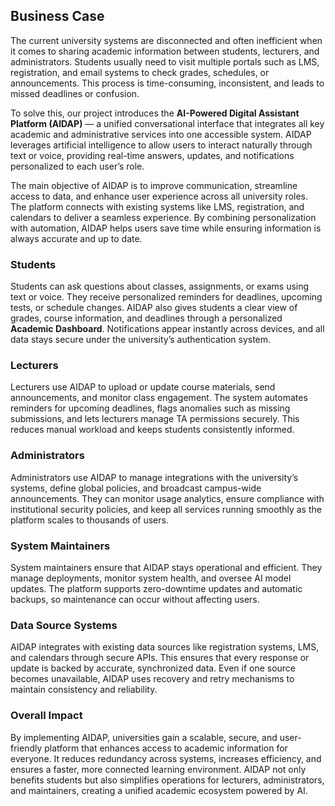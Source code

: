 ## Business Case

The current university systems are disconnected and often inefficient when it comes to sharing academic information between students, lecturers, and administrators. Students usually need to visit multiple portals such as LMS, registration, and email systems to check grades, schedules, or announcements. This process is time-consuming, inconsistent, and leads to missed deadlines or confusion. 

To solve this, our project introduces the **AI-Powered Digital Assistant Platform (AIDAP)** — a unified conversational interface that integrates all key academic and administrative services into one accessible system. AIDAP leverages artificial intelligence to allow users to interact naturally through text or voice, providing real-time answers, updates, and notifications personalized to each user’s role.

The main objective of AIDAP is to improve communication, streamline access to data, and enhance user experience across all university roles. The platform connects with existing systems like LMS, registration, and calendars to deliver a seamless experience. By combining personalization with automation, AIDAP helps users save time while ensuring information is always accurate and up to date.

### Students
Students can ask questions about classes, assignments, or exams using text or voice. They receive personalized reminders for deadlines, upcoming tests, or schedule changes. AIDAP also gives students a clear view of grades, course information, and deadlines through a personalized **Academic Dashboard**. Notifications appear instantly across devices, and all data stays secure under the university’s authentication system.

### Lecturers
Lecturers use AIDAP to upload or update course materials, send announcements, and monitor class engagement. The system automates reminders for upcoming deadlines, flags anomalies such as missing submissions, and lets lecturers manage TA permissions securely. This reduces manual workload and keeps students consistently informed.

### Administrators
Administrators use AIDAP to manage integrations with the university’s systems, define global policies, and broadcast campus-wide announcements. They can monitor usage analytics, ensure compliance with institutional security policies, and keep all services running smoothly as the platform scales to thousands of users.

### System Maintainers
System maintainers ensure that AIDAP stays operational and efficient. They manage deployments, monitor system health, and oversee AI model updates. The platform supports zero-downtime updates and automatic backups, so maintenance can occur without affecting users.

### Data Source Systems
AIDAP integrates with existing data sources like registration systems, LMS, and calendars through secure APIs. This ensures that every response or update is backed by accurate, synchronized data. Even if one source becomes unavailable, AIDAP uses recovery and retry mechanisms to maintain consistency and reliability.

### Overall Impact
By implementing AIDAP, universities gain a scalable, secure, and user-friendly platform that enhances access to academic information for everyone. It reduces redundancy across systems, increases efficiency, and ensures a faster, more connected learning environment. AIDAP not only benefits students but also simplifies operations for lecturers, administrators, and maintainers, creating a unified academic ecosystem powered by AI.

